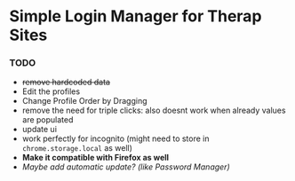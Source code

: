 
# Simple Login Manager for Therap Sites


### TODO
- ~~remove hardcoded data~~
- Edit the profiles
- Change Profile Order by Dragging
- remove the need for triple clicks: also doesnt work when already values are populated
- update ui
- work perfectly for incognito (might need to store in `chrome.storage.local` as well)
- **Make it compatible with Firefox as well**
- *Maybe add automatic update? (like Password Manager)*
